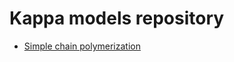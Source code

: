 Kappa models repository
===================

* [Simple chain polymerization](./docs/simple_chain.md)
